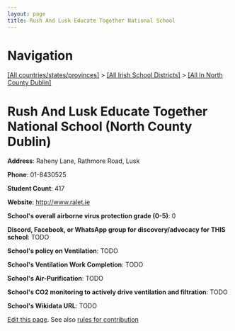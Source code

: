 ```yaml
---
layout: page
title: Rush And Lusk Educate Together National School
---
```

# Navigation

[[All countries/states/provinces]](../../..) > [[All Irish School Districts]](../..) > [[All In North County Dublin]](..)

# Rush And Lusk Educate Together National School (North County Dublin)

**Address**: Raheny Lane, Rathmore Road, Lusk

**Phone**: 01-8430525

**Student Count**: 417

**Website**: <http://www.ralet.ie>

**School's overall airborne virus protection grade (0-5)**: 0

**Discord, Facebook, or WhatsApp group for discovery/advocacy for THIS school**: TODO

**School's policy on Ventilation**: TODO

**School's Ventilation Work Completion**: TODO

**School's Air-Purification**: TODO

**School's CO2 monitoring to actively drive ventilation and filtration**: TODO

**School's Wikidata URL**: TODO


[Edit this page](https://github.com/ventilate-schools/Ireland/edit/main/./Dublin_North_County_Dublin/Rush_And_Lusk_Educate_Together_National_School.md). See also [rules for contribution](../../../contribution-rules/)